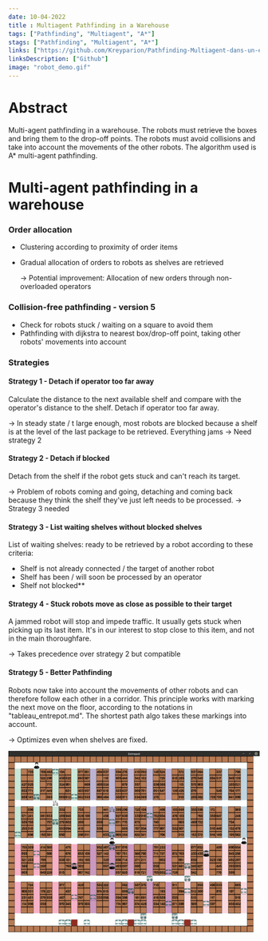 ```yaml
---
date: 10-04-2022
title : Multiagent Pathfinding in a Warehouse
tags: ["Pathfinding", "Multiagent", "A*"]
stags: ["Pathfinding", "Multiagent", "A*"]
links: ["https://github.com/Kreyparion/Pathfinding-Multiagent-dans-un-entrepot"]
linksDescription: ["Github"]
image: "robot_demo.gif"
---
```


# Abstract

Multi-agent pathfinding in a warehouse. The robots must retrieve the boxes and bring them to the drop-off points. The robots must avoid collisions and take into account the movements of the other robots. The algorithm used is A* multi-agent pathfinding.

# Multi-agent pathfinding in a warehouse

### Order allocation

- Clustering according to proximity of order items
- Gradual allocation of orders to robots as shelves are retrieved
    
    -> Potential improvement: Allocation of new orders through non-overloaded operators

### Collision-free pathfinding - version 5

- Check for robots stuck / waiting on a square to avoid them
- Pathfinding with dijkstra to nearest box/drop-off point, taking other robots' movements into account

### Strategies
#### Strategy 1 - Detach if operator too far away

Calculate the distance to the next available shelf and compare with the operator's distance to the shelf. Detach if operator too far away.

-> In steady state / t large enough, most robots are blocked because a shelf is at the level of the last package to be retrieved. Everything jams -> Need strategy 2

#### Strategy 2 - Detach if blocked

Detach from the shelf if the robot gets stuck and can't reach its target.

-> Problem of robots coming and going, detaching and coming back because they think the shelf they've just left needs to be processed. -> Strategy 3 needed

#### Strategy 3 - List waiting shelves without blocked shelves

List of waiting shelves: ready to be retrieved by a robot according to these criteria:
- Shelf is not already connected / the target of another robot
- Shelf has been / will soon be processed by an operator
- Shelf not blocked**

#### Strategy 4 - Stuck robots move as close as possible to their target
A jammed robot will stop and impede traffic.
It usually gets stuck when picking up its last item. It's in our interest to stop close to this item, and not in the main thoroughfare.

-> Takes precedence over strategy 2 but compatible

#### Strategy 5 - Better Pathfinding
Robots now take into account the movements of other robots and can therefore follow each other in a corridor.
This principle works with marking the next move on the floor, according to the notations in "tableau_entrepot.md". The shortest path algo takes these markings into account.

-> Optimizes even when shelves are fixed.

![Rendu](./robot_demo.gif)